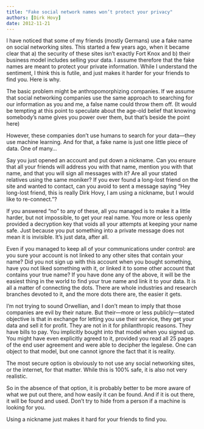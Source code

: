 ```yaml
---
title: "Fake social network names won’t protect your privacy"
authors: [Dirk Hovy]
date: 2012-11-21
---
```


I have noticed that some of my friends (mostly Germans) use a fake name on social networking sites. This started a few years ago, when it became clear that a) the security of these sites isn’t exactly Fort Knox and b) their business model includes selling your data. I assume therefore that the fake names are meant to protect your private information. While I understand the sentiment, I think this is futile, and just makes it harder for your friends to find you. Here is why.


The basic problem might be anthropomorphizing companies. If we assume  that social networking companies use the same approach to searching for our information as you and me, a false name could throw them off. (It would be tempting at this point to speculate about the age-old belief that knowing somebody’s name gives you power over them, but that’s beside the point here)

However, these companies don’t use humans to search for your data―they use machine learning. And for that, a fake name is just one little piece of data. One of many…


Say you just opened an account and put down a nickname. Can you ensure that all your friends will address you with that name, mention you with that name, and that you will sign all messages with it? Are all your stated relatives using the same moniker? If you ever found a long-lost friend on the site and wanted to contact, can you avoid to sent a message saying “Hey long-lost friend, this is really Dirk Hovy, I am using a nickname, but I would like to re-connect.”?

If you answered “no” to any of these, all you managed is to make it a little harder, but not impossible, to get your real name. You more or less openly provided a decryption key that voids all your attempts at keeping your name safe. Just because you put something into a private message does not mean it is invisible. It’s just data, after all.


Even if you managed to keep all of your communications under control: are you sure your account is not linked to any other sites that contain your name? Did you not sign up with this account when you bought something, have you not liked something with it, or linked it to some other account that contains your true name? If you have done any of the above, it will be the easiest thing in the world to find your true name and link it to your data. It is all a matter of connecting the dots. There are whole industries and research branches devoted to it, and the more dots there are, the easier it gets.


I’m not trying to sound Orwellian, and I don’t mean to imply that those companies are evil by their nature. But their―more or less publicly―stated objective is that in exchange for letting you use their service, they get your data and sell it for profit. They are not in it for philanthropic reasons. They have bills to pay. You implicitly bought into that model when you signed up. You might have even explicitly agreed to it, provided you read all 25 pages of the end user agreement and were able to decipher the legalese. One can object to that model, but one cannot ignore the fact that it is reality.


The most secure option is obviously to not use any social networking sites, or the internet, for that matter. While this is 100% safe, it is also not very realistic. 


So in the absence of that option, it is probably better to be more aware of what we put out there, and how easily it can be found. And if it is out there, it will be found and used. Don’t try to hide from a person if a machine is looking for you.

Using a nickname just makes it hard for your friends to find you.
